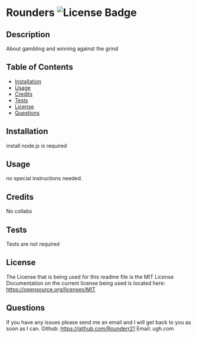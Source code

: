 # Rounders <img src="[Badge]https://img.shields.io/badge/License-MIT-yellow.svg" alt="License Badge" />

## Description
About gambling and winning against the grind

## Table of Contents
- [Installation](#installation)
- [Usage](#usage)
- [Credits](#credits)
- [Tests](#tests)
- [License](#license)
- [Questions](#quesetions)

## Installation
install node.js is required

## Usage
no special instructions needed.

## Credits
No collabs

## Tests
Tests are not required
    
## License
The License that is being used for this readme file is the MIT License
Documentation on the current license being used is located here: https://opensource.org/licenses/MIT
    

## Questions
If you have any issues please send me an email and I will get back to you as soon as I can.
Github: https://github.com/Rounderr21
Email: ugh.com
    